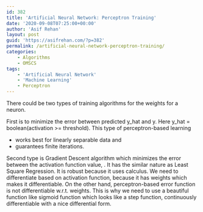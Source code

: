 ```yaml
---
id: 382
title: 'Artificial Neural Network: Perceptron Training'
date: '2020-09-08T07:25:00+00:00'
author: 'Asif Rehan'
layout: post
guid: 'https://asifrehan.com/?p=382'
permalink: /artificial-neural-network-perceptron-training/
categories:
    - Algorithms
    - OMSCS
tags:
    - 'Artificial Neural Network'
    - 'Machine Learning'
    - Perceptron
---
```


There could be two types of training algorithms for the weights for a neuron.

First is to minimize the error between predicted y\_hat and y. Here y\_hat = boolean(activation &gt;= threshold). This type of perceptron-based learning

- works best for linearly separable data and
- guarantees finite iterations.

Second type is Gradient Descent algorithm which minimizes the error between the activation function value, . It has the similar nature as Least Square Regression. It is robust because it uses calculus. We need to differentiate based on activation function, because it has weights which makes it differentiable. On the other hand, perceptron-based error function is not differentiable w.r.t. weights. This is why we need to use a beautiful function like sigmoid function which looks like a step function, continuously differentiable with a nice differential form.